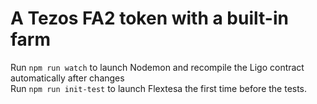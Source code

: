 # A Tezos FA2 token with a built-in farm

Run `npm run watch` to launch Nodemon and recompile the Ligo contract automatically after changes  
Run `npm run init-test` to launch Flextesa the first time before the tests.
